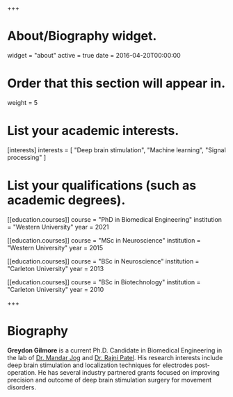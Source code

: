 +++
# About/Biography widget.
widget = "about"
active = true
date = 2016-04-20T00:00:00

# Order that this section will appear in.
weight = 5

# List your academic interests.
[interests]
  interests = [
    "Deep brain stimulation",
    "Machine learning",
    "Signal processing"
  ]

# List your qualifications (such as academic degrees).
[[education.courses]]
  course = "PhD in Biomedical Engineering"
  institution = "Western University"
  year = 2021

[[education.courses]]
  course = "MSc in Neuroscience"
  institution = "Western University"
  year = 2015

[[education.courses]]
  course = "BSc in Neuroscience"
  institution = "Carleton University"
  year = 2013

[[education.courses]]
  course = "BSc in Biotechnology"
  institution = "Carleton University"
  year = 2010
 
+++

# Biography

__Greydon Gilmore__ is a current Ph.D. Candidate in Biomedical Engineering in the lab of [Dr. Mandar Jog](http://www.schulich.uwo.ca/cns/people/bios_neurologists/bio-jog.html) and [Dr. Rajni Patel](https://www.eng.uwo.ca/electrical/faculty/patel_r/index.html). His research interests include deep brain stimulation and localization techniques for electrodes post-operation. He has several industry partnered grants focused on improving precision and outcome of deep brain stimulation surgery for movement disorders.


